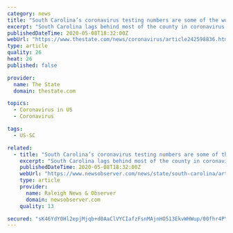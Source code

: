 ```yaml
---
category: news
title: "South Carolina’s coronavirus testing numbers are some of the worst in the US, data shows"
excerpt: "South Carolina lags behind most of the county in coronavirus testing, according to data from the Kaiser Family Foundation. The state has so far tested 15 of every 1,000 residents for the virus that causes COVID-19,"
publishedDateTime: 2020-05-08T18:32:00Z
webUrl: "https://www.thestate.com/news/coronavirus/article242598836.html"
type: article
quality: 26
heat: 26
published: false

provider:
  name: The State
  domain: thestate.com

topics:
  - Coronavirus in US
  - Coronavirus

tags:
  - US-SC

related:
  - title: "South Carolina’s coronavirus testing numbers are some of the worst in the US, data shows | Raleigh News & Observer"
    excerpt: "South Carolina lags behind most of the county in coronavirus testing, according to data from the Kaiser Family Foundation. The state has so far tested 15 of every 1,000 residents for the virus that causes COVID-19,"
    publishedDateTime: 2020-05-08T18:32:00Z
    webUrl: "https://www.newsobserver.com/news/state/south-carolina/article242598836.html"
    type: article
    provider:
      name: Raleigh News & Observer
      domain: newsobserver.com
    quality: 13

secured: "sK46YdY0Hl2epjMjqb+d0AaClVYCIafzFsnMAjnHO513EkvWHWup/00fhr4PYFpC9ibeHdJHnlWq4gR1etoz4C81dc3TzwfYGE3Vkv+x4o+2zOz+FAphbaRfJOejPm7c0a/oUp6tXtgySUZuJJ68YBuvWKbfg5khPlSC9gQ9TL4VfnICu8bw4hvXr5KOgzxSd5p6Xff0gHFTdwyaWd4pBUAzn0jAGZIlWEky2NFOOokVcRuzuUZF1BJXgwrwnIwPWVq814vpgGwjR9XsWmlK6UvPGm1+DJaF33X/tOhPu7gEi3LLC3qYYTOZq2xKDsqt62CrInH7IX8RL0NfBPBqFKAosyfwn+CXZXlbMQsHEBJAmSQ4qtpKFUpA60HUainFn+voOXjgBi/PkTEwHgzohDvS0IjNCgsRKErXi46VkVBLHQRfxz9shUTZ7Ocf8J6d66Rp07SlQM8zZ1DKi/qYZsnSQzTLeg0BBsxWDeMyaXI=;57Pkl9Wal0wCJ8LELfi5DA=="
---
```


